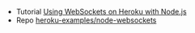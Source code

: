* Tutorial [Using WebSockets on Heroku with Node.js](https://devcenter.heroku.com/articles/node-websockets)
* Repo [heroku-examples/node-websockets](https://github.com/heroku-examples/node-websockets)
